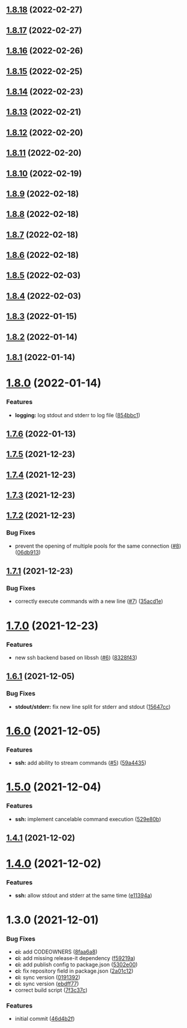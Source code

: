 ## [1.8.18](https://github.com/ridenui/react-native-riden-ssh/compare/1.8.17...1.8.18) (2022-02-27)

## [1.8.17](https://github.com/ridenui/react-native-riden-ssh/compare/1.8.16...1.8.17) (2022-02-27)

## [1.8.16](https://github.com/ridenui/react-native-riden-ssh/compare/1.8.15...1.8.16) (2022-02-26)

## [1.8.15](https://github.com/ridenui/react-native-riden-ssh/compare/1.8.14...1.8.15) (2022-02-25)

## [1.8.14](https://github.com/ridenui/react-native-riden-ssh/compare/1.8.13...1.8.14) (2022-02-23)

## [1.8.13](https://github.com/ridenui/react-native-riden-ssh/compare/1.8.12...1.8.13) (2022-02-21)

## [1.8.12](https://github.com/ridenui/react-native-riden-ssh/compare/1.8.11...1.8.12) (2022-02-20)

## [1.8.11](https://github.com/ridenui/react-native-riden-ssh/compare/1.8.10...1.8.11) (2022-02-20)

## [1.8.10](https://github.com/ridenui/react-native-riden-ssh/compare/1.8.9...1.8.10) (2022-02-19)

## [1.8.9](https://github.com/ridenui/react-native-riden-ssh/compare/1.8.8...1.8.9) (2022-02-18)

## [1.8.8](https://github.com/ridenui/react-native-riden-ssh/compare/1.8.7...1.8.8) (2022-02-18)

## [1.8.7](https://github.com/ridenui/react-native-riden-ssh/compare/1.8.6...1.8.7) (2022-02-18)

## [1.8.6](https://github.com/ridenui/react-native-riden-ssh/compare/1.8.5...1.8.6) (2022-02-18)

## [1.8.5](https://github.com/ridenui/react-native-riden-ssh/compare/1.8.4...1.8.5) (2022-02-03)

## [1.8.4](https://github.com/ridenui/react-native-riden-ssh/compare/1.8.3...1.8.4) (2022-02-03)

## [1.8.3](https://github.com/ridenui/react-native-riden-ssh/compare/1.8.2...1.8.3) (2022-01-15)

## [1.8.2](https://github.com/ridenui/react-native-riden-ssh/compare/1.8.1...1.8.2) (2022-01-14)

## [1.8.1](https://github.com/ridenui/react-native-riden-ssh/compare/1.8.0...1.8.1) (2022-01-14)

# [1.8.0](https://github.com/ridenui/react-native-riden-ssh/compare/1.7.6...1.8.0) (2022-01-14)


### Features

* **logging:** log stdout and stderr to log file ([854bbc1](https://github.com/ridenui/react-native-riden-ssh/commit/854bbc112202713b24e6c70f9233cd5faebb7a0e))

## [1.7.6](https://github.com/ridenui/react-native-riden-ssh/compare/1.7.5...1.7.6) (2022-01-13)

## [1.7.5](https://github.com/ridenui/react-native-riden-ssh/compare/1.7.4...1.7.5) (2021-12-23)

## [1.7.4](https://github.com/ridenui/react-native-riden-ssh/compare/1.7.3...1.7.4) (2021-12-23)

## [1.7.3](https://github.com/ridenui/react-native-riden-ssh/compare/1.7.2...1.7.3) (2021-12-23)

## [1.7.2](https://github.com/ridenui/react-native-riden-ssh/compare/1.7.1...1.7.2) (2021-12-23)


### Bug Fixes

* prevent the opening of multiple pools for the same connection ([#8](https://github.com/ridenui/react-native-riden-ssh/issues/8)) ([06db913](https://github.com/ridenui/react-native-riden-ssh/commit/06db9138aaea4eccb165f2e379599333f7cd6b72))

## [1.7.1](https://github.com/ridenui/react-native-riden-ssh/compare/1.7.0...1.7.1) (2021-12-23)


### Bug Fixes

* correctly execute commands with a new line ([#7](https://github.com/ridenui/react-native-riden-ssh/issues/7)) ([35acd1e](https://github.com/ridenui/react-native-riden-ssh/commit/35acd1e6f742c29f7e5fffb0b29ea4282161eb1a))

# [1.7.0](https://github.com/ridenui/react-native-riden-ssh/compare/1.6.1...1.7.0) (2021-12-23)


### Features

* new ssh backend based on libssh ([#6](https://github.com/ridenui/react-native-riden-ssh/issues/6)) ([8328f43](https://github.com/ridenui/react-native-riden-ssh/commit/8328f4372a3cb12ed7dd9c891461c75a5ab981c9))

## [1.6.1](https://github.com/ridenui/react-native-riden-ssh/compare/1.6.0...1.6.1) (2021-12-05)


### Bug Fixes

* **stdout/stderr:** fix new line split for stderr and stdout ([15647cc](https://github.com/ridenui/react-native-riden-ssh/commit/15647cc1c504336497320151a5ecfae8cb456f08))

# [1.6.0](https://github.com/ridenui/react-native-riden-ssh/compare/1.5.0...1.6.0) (2021-12-05)


### Features

* **ssh:** add ability to stream commands ([#5](https://github.com/ridenui/react-native-riden-ssh/issues/5)) ([59a4435](https://github.com/ridenui/react-native-riden-ssh/commit/59a443570ac7804d10a2461404ef0491147bad24))

# [1.5.0](https://github.com/ridenui/react-native-riden-ssh/compare/1.4.1...1.5.0) (2021-12-04)


### Features

* **ssh:** implement cancelable command execution ([529e80b](https://github.com/ridenui/react-native-riden-ssh/commit/529e80b70bd2a597e7352b4949def8b4858b6fec))

## [1.4.1](https://github.com/ridenui/react-native-riden-ssh/compare/1.4.0...1.4.1) (2021-12-02)

# [1.4.0](https://github.com/ridenui/react-native-riden-ssh/compare/1.3.0...1.4.0) (2021-12-02)


### Features

* **ssh:** allow stdout and stderr at the same time ([e11394a](https://github.com/ridenui/react-native-riden-ssh/commit/e11394a24a75cc34cd6b31ef3bcf2accc37596a0))

# 1.3.0 (2021-12-01)


### Bug Fixes

* **ci:** add CODEOWNERS ([8faa6a8](https://github.com/ridenui/react-native-riden-ssh/commit/8faa6a807a930734513f4055e4e6524c1bcb51b7))
* **ci:** add missing release-it dependency ([f59219a](https://github.com/ridenui/react-native-riden-ssh/commit/f59219a1c9cc8ac834030ea9544efaac3b3099fe))
* **ci:** add publish config to package.json ([5302e00](https://github.com/ridenui/react-native-riden-ssh/commit/5302e00ea836043613321609dcdbc9c5591fef54))
* **ci:** fix repository field in package.json ([2a01c12](https://github.com/ridenui/react-native-riden-ssh/commit/2a01c12944e5a71bc833e4123b33cabe4cc3f246))
* **ci:** sync version ([0191392](https://github.com/ridenui/react-native-riden-ssh/commit/019139242366739d9a438efdc9add3d5dc7944a4))
* **ci:** sync version ([ebdff77](https://github.com/ridenui/react-native-riden-ssh/commit/ebdff7722ae024c091b4b5f6352f038e568db9aa))
* correct build script ([7f3c37c](https://github.com/ridenui/react-native-riden-ssh/commit/7f3c37c4ca417f7227f31d3528ba54374f7a7307))


### Features

* initial commit ([46d4b2f](https://github.com/ridenui/react-native-riden-ssh/commit/46d4b2f2a41780499e1a9811922b9c04e937bf44))

